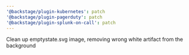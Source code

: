 ```yaml
---
'@backstage/plugin-kubernetes': patch
'@backstage/plugin-pagerduty': patch
'@backstage/plugin-splunk-on-call': patch
---
```


Clean up emptystate.svg image, removing wrong white artifact from the background
